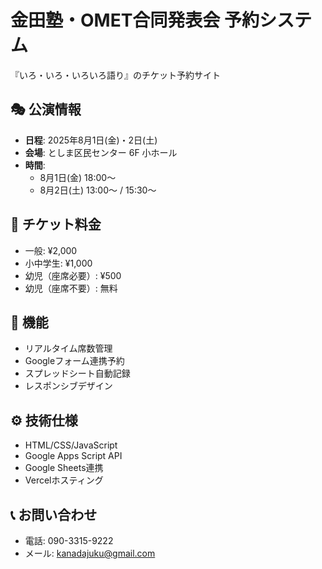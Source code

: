 # 金田塾・OMET合同発表会 予約システム

『いろ・いろ・いろいろ語り』のチケット予約サイト

## 🎭 公演情報

- **日程**: 2025年8月1日(金)・2日(土)
- **会場**: としま区民センター 6F 小ホール
- **時間**: 
  - 8月1日(金) 18:00〜
  - 8月2日(土) 13:00〜 / 15:30〜

## 🎫 チケット料金

- 一般: ¥2,000
- 小中学生: ¥1,000
- 幼児（座席必要）: ¥500
- 幼児（座席不要）: 無料

## 🚀 機能

- リアルタイム席数管理
- Googleフォーム連携予約
- スプレッドシート自動記録
- レスポンシブデザイン

## ⚙️ 技術仕様

- HTML/CSS/JavaScript
- Google Apps Script API
- Google Sheets連携
- Vercelホスティング

## 📞 お問い合わせ

- 電話: 090-3315-9222
- メール: kanadajuku@gmail.com